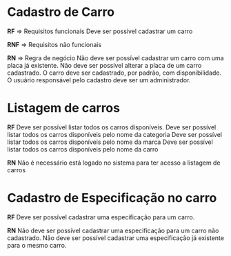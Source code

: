 # Cadastro de Carro

**RF** => Requisitos funcionais
Deve ser possivel cadastrar um carro

**RNF** => Requisitos não funcionais


**RN** => Regra de negócio
Não deve ser possível cadastrar um carro com uma placa já existente.
Não deve ser possível alterar a placa de um carro cadastrado.
O carro deve ser cadastrado, por padrão, com disponibilidade.
O usuário responsável pelo cadastro deve ser um administrador.

# Listagem de carros

**RF**
Deve ser possível listar todos os carros disponíveis.
Deve ser possível listar todos os carros disponíveis pelo nome da categoria
Deve ser possível listar todos os carros disponíveis pelo nome da marca
Deve ser possível listar todos os carros disponíveis pelo nome da carro

**RN**
Não é necessário está logado no sistema para ter acesso a listagem de carros

# Cadastro de Especificação no carro

**RF**
Deve ser possível cadastrar uma especificação para um carro.

**RN**
Não deve ser possível cadastrar uma especificação para um carro não cadastrado.
Não deve ser possível cadastrar uma especificação já existente para o mesmo carro.




